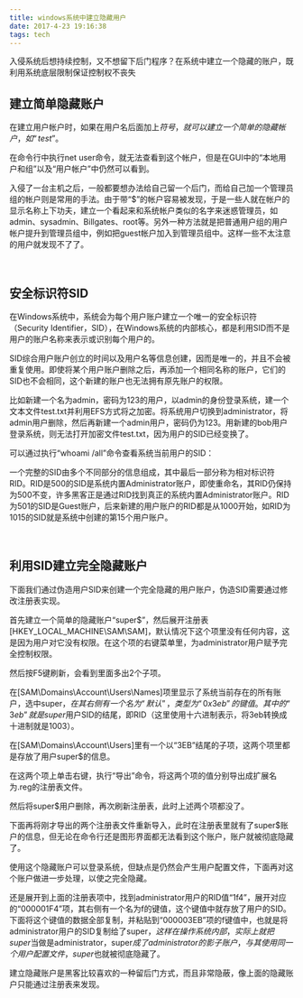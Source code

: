 ```yaml
---
title: windows系统中建立隐藏用户
date: 2017-4-23 19:16:38
tags: tech
---
```


入侵系统后想持续控制，又不想留下后门程序？在系统中建立一个隐藏的账户，既利用系统底层限制保证控制权不丧失

<!--more-->
## 建立简单隐藏账户

在建立用户帐户时，如果在用户名后面加上$符号，就可以建立一个简单的隐藏帐户，如“test$”。

在命令行中执行net user命令，就无法查看到这个帐户，但是在GUI中的“本地用户和组”以及“用户帐户”中仍然可以看到。

入侵了一台主机之后，一般都要想办法给自己留一个后门，而给自己加一个管理员组的帐户则是常用的手法。由于带“$”的帐户容易被发现，于是一些人就在帐户的显示名称上下功夫，建立一个看起来和系统帐户类似的名字来迷惑管理员，如admin、sysadmin、Billgates、root等。另外一种方法就是把普通用户组的用户帐户提升到管理员组中，例如把guest帐户加入到管理员组中。这样一些不太注意的用户就发现不了了。

 

## 安全标识符SID

在Windows系统中，系统会为每个用户账户建立一个唯一的安全标识符（Security Identifier，SID），在Windows系统的内部核心，都是利用SID而不是用户的账户名称来表示或识别每个用户的。

SID综合用户账户创立的时间以及用户名等信息创建，因而是唯一的，并且不会被重复使用。即使将某个用户账户删除之后，再添加一个相同名称的账户，它们的SID也不会相同，这个新建的账户也无法拥有原先账户的权限。

比如新建一个名为admin，密码为123的用户，以admin的身份登录系统，建一个文本文件test.txt并利用EFS方式将之加密。将系统用户切换到administrator，将admin用户删除，然后再新建一个admin用户，密码仍为123。用新建的bob用户登录系统，则无法打开加密文件test.txt，因为用户的SID已经变换了。

可以通过执行“whoami /all”命令查看系统当前用户的SID：

一个完整的SID由多个不同部分的信息组成，其中最后一部分称为相对标识符RID。RID是500的SID是系统内置Administrator账户，即使重命名，其RID仍保持为500不变，许多黑客正是通过RID找到真正的系统内置Administrator账户。RID为501的SID是Guest账户，后来新建的用户账户的RID都是从1000开始，如RID为1015的SID就是系统中创建的第15个用户账户。

 

## 利用SID建立完全隐藏账户

下面我们通过伪造用户SID来创建一个完全隐藏的用户账户，伪造SID需要通过修改注册表实现。

首先建立一个简单的隐藏账户“super$”，然后展开注册表[HKEY_LOCAL_MACHINE\SAM\SAM]，默认情况下这个项里没有任何内容，这是因为用户对它没有权限。在这个项的右键菜单里，为administrator用户赋予完全控制权限。

然后按F5键刷新，会看到里面多出2个子项。


在[SAM\Domains\Account\Users\Names]项里显示了系统当前存在的所有账户，选中super$，在其右侧有一个名为“默认”，类型为“0x3eb”的键值。其中的“3eb”就是super$用户SID的结尾，即RID（这里使用十六进制表示，将3eb转换成十进制就是1003）。

在[SAM\Domains\Account\Users]里有一个以“3EB”结尾的子项，这两个项里都是存放了用户super$的信息。

在这两个项上单击右键，执行“导出”命令，将这两个项的值分别导出成扩展名为.reg的注册表文件。

然后将super$用户删除，再次刷新注册表，此时上述两个项都没了。

下面再将刚才导出的两个注册表文件重新导入，此时在注册表里就有了super$账户的信息，但无论在命令行还是图形界面都无法看到这个账户，账户就被彻底隐藏了。

使用这个隐藏账户可以登录系统，但缺点是仍然会产生用户配置文件，下面再对这个账户做进一步处理，以使之完全隐藏。

还是展开到上面的注册表项中，找到administrator用户的RID值“1f4”，展开对应的“000001F4”项，其右侧有一个名为f的键值，这个键值中就存放了用户的SID。下面将这个键值的数据全部复制，并粘贴到“000003EB”项的f键值中，也就是将administrator用户的SID复制给了super$，这样在操作系统内部，实际上就把super$当做是administrator，super$成了administrator的影子账户，与其使用同一个用户配置文件，super$也就被彻底隐藏了。

建立隐藏账户是黑客比较喜欢的一种留后门方式，而且非常隐蔽，像上面的隐藏账户只能通过注册表来发现。